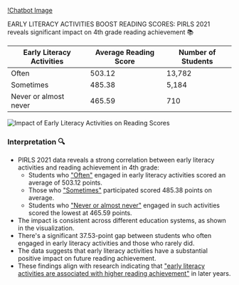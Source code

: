 [!Chatbot Image](https://s20.directupload.net/images/241031/c4tlgnah.png)

EARLY LITERACY ACTIVITIES BOOST READING SCORES: PIRLS 2021 reveals significant impact on 4th grade reading achievement 📚

| Early Literacy Activities | Average Reading Score | Number of Students |
|---------------------------|------------------------|---------------------|
| Often                     | 503.12                 | 13,782              |
| Sometimes                 | 485.38                 | 5,184               |
| Never or almost never     | 465.59                 | 710                 |

![Impact of Early Literacy Activities on Reading Scores](https://gdsc-bucket-381492151587.s3.amazonaws.com/seaborn_charts/3bb86f4c-87b4-4da8-aa98-33f55d4b1e7a.png)

### Interpretation 🔍

- PIRLS 2021 data reveals a strong correlation between early literacy activities and reading achievement in 4th grade:
  - Students who ["Often"](https://pirls2021.org/results/context-home/early-literacy-activities) engaged in early literacy activities scored an average of 503.12 points.
  - Those who ["Sometimes"](https://pirls2021.org/results/context-home/early-literacy-activities) participated scored 485.38 points on average.
  - Students who ["Never or almost never"](https://pirls2021.org/results/context-home/early-literacy-activities) engaged in such activities scored the lowest at 465.59 points.
- The impact is consistent across different education systems, as shown in the visualization.
- There's a significant 37.53-point gap between students who often engaged in early literacy activities and those who rarely did.
- The data suggests that early literacy activities have a substantial positive impact on future reading achievement.
- These findings align with research indicating that ["early literacy activities are associated with higher reading achievement"](https://pirls2021.org/results/context-home/early-literacy-activities) in later years.